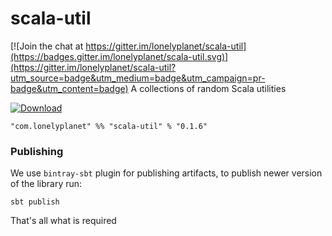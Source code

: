 # scala-util

[![Join the chat at https://gitter.im/lonelyplanet/scala-util](https://badges.gitter.im/lonelyplanet/scala-util.svg)](https://gitter.im/lonelyplanet/scala-util?utm_source=badge&utm_medium=badge&utm_campaign=pr-badge&utm_content=badge)
A collections of random Scala utilities

  [ ![Download](https://api.bintray.com/packages/lonelyplanet/maven/scala-util/images/download.svg) ](https://bintray.com/lonelyplanet/maven/scala-util/_latestVersion)

    "com.lonelyplanet" %% "scala-util" % "0.1.6"

### Publishing

We use `bintray-sbt` plugin for publishing artifacts, to publish newer version of the library run:
```
sbt publish
```

That's all what is required
